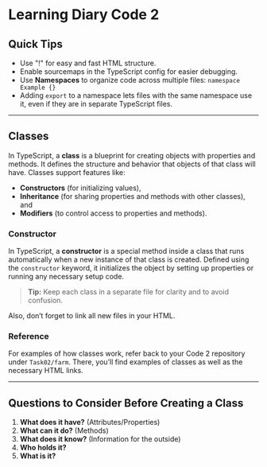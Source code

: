 # Learning Diary Code 2

## Quick Tips

- Use "!" for easy and fast HTML structure.
- Enable sourcemaps in the TypeScript config for easier debugging.
- Use **Namespaces** to organize code across multiple files: `namespace Example {}`
- Adding `export` to a namespace lets files with the same namespace use it, even if they are in separate TypeScript files.

---

## Classes

In TypeScript, a **class** is a blueprint for creating objects with properties and methods. It defines the structure and behavior that objects of that class will have. Classes support features like:
- **Constructors** (for initializing values),
- **Inheritance** (for sharing properties and methods with other classes), and
- **Modifiers** (to control access to properties and methods).

### Constructor

In TypeScript, a **constructor** is a special method inside a class that runs automatically when a new instance of that class is created. Defined using the `constructor` keyword, it initializes the object by setting up properties or running any necessary setup code.

> **Tip:** Keep each class in a separate file for clarity and to avoid confusion.

Also, don’t forget to link all new files in your HTML.

### Reference

For examples of how classes work, refer back to your Code 2 repository under `Task02/farm`. There, you’ll find examples of classes as well as the necessary HTML links.

---

## Questions to Consider Before Creating a Class

1. **What does it have?** (Attributes/Properties)
2. **What can it do?** (Methods)
3. **What does it know?** (Information for the outside)
4. **Who holds it?**
5. **What is it?**
